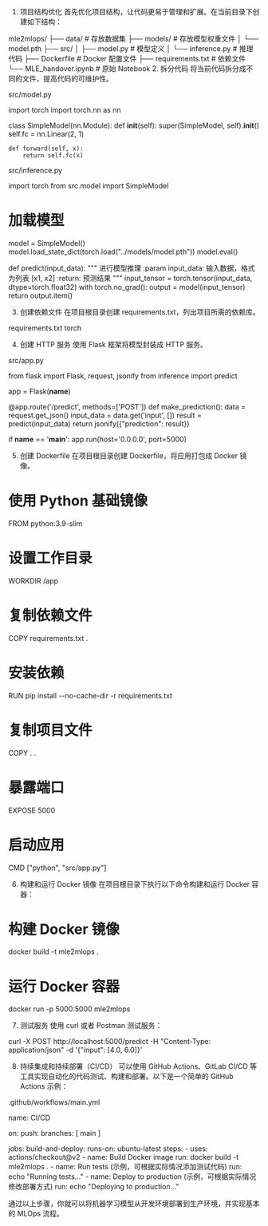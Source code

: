 

1. 项目结构优化
首先优化项目结构，让代码更易于管理和扩展。在当前目录下创建如下结构：


mle2mlops/
├── data/                # 存放数据集
├── models/              # 存放模型权重文件
│ └── model.pth
├── src/
│ ├── model.py         # 模型定义
│ └── inference.py     # 推理代码
├── Dockerfile           # Docker 配置文件
├── requirements.txt     # 依赖文件
└── MLE_handover.ipynb   # 原始 Notebook
2. 拆分代码
将当前代码拆分成不同的文件，提高代码的可维护性。

src/model.py

import torch
import torch.nn as nn

class SimpleModel(nn.Module):
    def __init__(self):
        super(SimpleModel, self).__init__()
        self.fc = nn.Linear(2, 1)

    def forward(self, x):
        return self.fc(x)
src/inference.py

import torch
from src.model import SimpleModel

# 加载模型
model = SimpleModel()
model.load_state_dict(torch.load("../models/model.pth"))
model.eval()

def predict(input_data):
    """
    进行模型推理
    :param input_data: 输入数据，格式为列表 [x1, x2]
    :return: 预测结果
    """
    input_tensor = torch.tensor(input_data, dtype=torch.float32)
    with torch.no_grad():
        output = model(input_tensor)
    return output.item()


3. 创建依赖文件
在项目根目录创建 requirements.txt，列出项目所需的依赖库。


requirements.txt
torch


4. 创建 HTTP 服务
使用 Flask 框架将模型封装成 HTTP 服务。

src/app.py

from flask import Flask, request, jsonify
from inference import predict

app = Flask(__name__)

@app.route('/predict', methods=['POST'])
def make_prediction():
    data = request.get_json()
    input_data = data.get('input', [])
    result = predict(input_data)
    return jsonify({"prediction": result})

if __name__ == '__main__':
    app.run(host='0.0.0.0', port=5000)


5. 创建 Dockerfile
在项目根目录创建 Dockerfile，将应用打包成 Docker 镜像。


# 使用 Python 基础镜像
FROM python:3.9-slim

# 设置工作目录
WORKDIR /app

# 复制依赖文件
COPY requirements.txt .

# 安装依赖
RUN pip install --no-cache-dir -r requirements.txt

# 复制项目文件
COPY . .

# 暴露端口
EXPOSE 5000

# 启动应用
CMD ["python", "src/app.py"]



6. 构建和运行 Docker 镜像
在项目根目录下执行以下命令构建和运行 Docker 容器：


# 构建 Docker 镜像
docker build -t mle2mlops .

# 运行 Docker 容器
docker run -p 5000:5000 mle2mlops


7. 测试服务
使用 curl 或者 Postman 测试服务：

curl -X POST http://localhost:5000/predict -H "Content-Type: application/json" -d '{"input": [4.0, 6.0]}'

8. 持续集成和持续部署（CI/CD）
可以使用 GitHub Actions、GitLab CI/CD 等工具实现自动化的代码测试、构建和部署。以下是一个简单的 GitHub Actions 示例：

.github/workflows/main.yml

name: CI/CD

on:
  push:
    branches: [ main ]

jobs:
  build-and-deploy:
    runs-on: ubuntu-latest
    steps:
    - uses: actions/checkout@v2
    - name: Build Docker image
      run: docker build -t mle2mlops .
    - name: Run tests (示例，可根据实际情况添加测试代码)
      run: echo "Running tests..."
    - name: Deploy to production (示例，可根据实际情况修改部署方式)
      run: echo "Deploying to production..."

通过以上步骤，你就可以将机器学习模型从开发环境部署到生产环境，并实现基本的 MLOps 流程。
